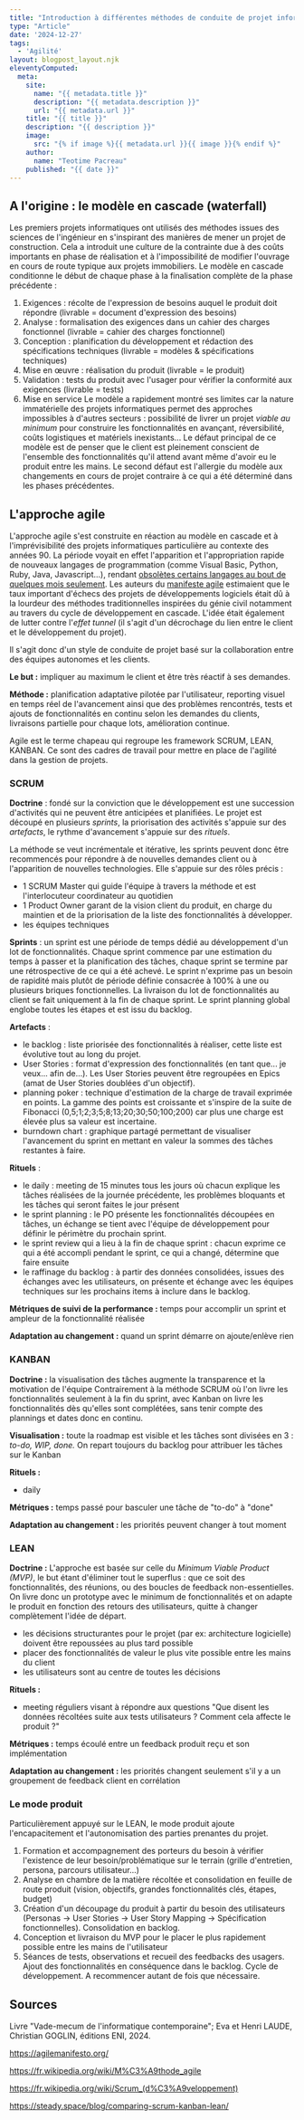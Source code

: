 ```yaml
---
title: "Introduction à différentes méthodes de conduite de projet informatique"
type: "Article"
date: '2024-12-27'
tags: 
  - 'Agilité'
layout: blogpost_layout.njk
eleventyComputed:
  meta:
    site:
      name: "{{ metadata.title }}"
      description: "{{ metadata.description }}"
      url: "{{ metadata.url }}"
    title: "{{ title }}"
    description: "{{ description }}"
    image:
      src: "{% if image %}{{ metadata.url }}{{ image }}{% endif %}"
    author:
      name: "Teotime Pacreau"
    published: "{{ date }}"
---
```


## A l'origine : le modèle en cascade (waterfall)

Les premiers projets informatiques ont utilisés des méthodes issues des sciences de l'ingénieur en s'inspirant des manières de mener un projet de construction. Cela a introduit une culture de la contrainte due à des coûts importants en phase de réalisation et à l'impossibilité de modifier l'ouvrage en cours de route typique aux projets immobiliers.
Le modèle en cascade conditionne le début de chaque phase à la finalisation complète de la phase précédente :

1. Exigences : récolte de l'expression de besoins auquel le produit doit répondre (livrable = document d'expression des besoins)
2. Analyse : formalisation des exigences dans un cahier des charges fonctionnel (livrable = cahier des charges fonctionnel)
3. Conception : planification du développement et rédaction des spécifications techniques (livrable = modèles & spécifications techniques)
4. Mise en œuvre : réalisation du produit (livrable = le produit)
5. Validation : tests du produit avec l'usager pour vérifier la conformité aux exigences (livrable = tests)
6. Mise en service
Le modèle a rapidement montré ses limites car la nature immatérielle des projets informatiques permet des approches impossibles à d'autres secteurs : possibilité de livrer un projet *viable au minimum* pour construire les fonctionnalités en avançant, réversibilité, coûts logistiques et matériels inexistants...
Le défaut principal de ce modèle est de penser que le client est pleinement conscient de l'ensemble des fonctionnalités qu'il attend avant même d'avoir eu le produit entre les mains. Le second défaut est l'allergie du modèle aux changements en cours de projet contraire à ce qui a été déterminé dans les phases précédentes.

## L'approche agile

L'approche agile s'est construite en réaction au modèle en cascade et à l'imprévisibilité des projets informatiques particulière au contexte des années 90. La période voyait en effet l'apparition et l'appropriation rapide de nouveaux langages de programmation (comme Visual Basic, Python, Ruby, Java, Javascript...), rendant [obsolètes certains langages au bout de quelques mois seulement](https://en.wikipedia.org/wiki/Timeline_of_programming_languages#1990s).
Les auteurs du [manifeste agile](https://agilemanifesto.org/) estimaient que le taux important d'échecs des projets de développements logiciels était dû à la lourdeur des méthodes traditionnelles inspirées du génie civil notamment au travers du cycle de développement en cascade.
L'idée était également de lutter contre l'*effet tunnel* (il s'agit d'un décrochage du lien entre le client et le développement du projet).

Il s'agit donc d'un style de conduite de projet basé sur la collaboration entre des équipes autonomes et les clients.

**Le but :** impliquer au maximum le client et être très réactif à ses demandes.

**Méthode :** planification adaptative pilotée par l'utilisateur, reporting visuel en temps réel de l'avancement ainsi que des problèmes rencontrés, tests et ajouts de fonctionnalités en continu selon les demandes du clients, livraisons partielle pour chaque lots, amélioration continue.

Agile est le terme chapeau qui regroupe les framework SCRUM, LEAN, KANBAN. Ce sont des cadres de travail pour mettre en place de l'agilité dans la gestion de projets.

### SCRUM

**Doctrine** : fondé sur la conviction que le développement est une succession d'activités qui ne peuvent être anticipées et planifiées.
Le projet est découpé en plusieurs *sprints*, la priorisation des activités s'appuie sur des *artefacts*, le rythme d'avancement s'appuie sur des *rituels*.

La méthode se veut incrémentale et itérative, les sprints peuvent donc être recommencés pour répondre à de nouvelles demandes client ou à l'apparition de nouvelles technologies.
Elle s'appuie sur des rôles précis :

- 1 SCRUM Master qui guide l'équipe à travers la méthode et est l'interlocuteur coordinateur au quotidien
- 1 Product Owner garant de la vision client du produit, en charge du maintien et de la priorisation de la liste des fonctionnalités à développer.
- les équipes techniques

**Sprints** : un sprint est une période de temps dédié au développement d'un lot de fonctionnalités.
Chaque sprint commence par une estimation du temps à passer et la planification des tâches, chaque sprint se termine par une rétrospective de ce qui a été achevé. Le sprint n'exprime pas un besoin de rapidité mais plutôt de période définie consacrée à 100% à une ou plusieurs briques fonctionnelles.
La livraison du lot de fonctionnalités au client se fait uniquement à la fin de chaque sprint.
Le sprint planning global englobe toutes les étapes et est issu du backlog.

**Artefacts** :

- le backlog : liste priorisée des fonctionnalités à réaliser, cette liste est évolutive tout au long du projet.
- User Stories : format d'expression des fonctionnalités (en tant que... je veux... afin de...). Les User Stories peuvent être regroupées en Epics (amat de User Stories doublées d'un objectif).
- planning poker : technique d'estimation de la charge de travail exprimée en points. La gamme des points est croissante et s'inspire de la suite de Fibonacci (0,5;1;2;3;5;8;13;20;30;50;100;200) car plus une charge est élevée plus sa valeur est incertaine.
- burndown chart : graphique partagé permettant de visualiser l'avancement du sprint en mettant en valeur la sommes des tâches restantes à faire.

**Rituels** :

- le daily : meeting de 15 minutes tous les jours où chacun explique les tâches réalisées de la journée précédente, les problèmes bloquants et les tâches qui seront faites le jour présent
- le sprint planning : le PO présente les fonctionnalités découpées en tâches, un échange se tient avec l'équipe de développement pour définir le périmètre du prochain sprint.
- le sprint review qui a lieu à la fin de chaque sprint : chacun exprime ce qui a été accompli pendant le sprint, ce qui a changé, détermine que faire ensuite
- le raffinage du backlog : à partir des données consolidées, issues des échanges avec les utilisateurs, on présente et échange avec les équipes techniques sur les prochains items à inclure dans le backlog.

**Métriques de suivi de la performance :** temps pour accomplir un sprint et ampleur de la fonctionnalité réalisée

**Adaptation au changement :** quand un sprint démarre on ajoute/enlève rien

### KANBAN

**Doctrine :** la visualisation des tâches augmente la transparence et la motivation de l'équipe
Contrairement à la méthode SCRUM où l'on livre les fonctionnalités seulement à la fin du sprint, avec Kanban on livre les fonctionnalités dès qu'elles sont complétées, sans tenir compte des plannings et dates donc en continu.

**Visualisation :** toute la roadmap est visible et les tâches sont divisées en 3 : *to-do, WIP, done.* On repart toujours du backlog pour attribuer les tâches sur le Kanban

**Rituels :**

- daily

**Métriques :** temps passé pour basculer une tâche de "to-do" à "done"

**Adaptation au changement :** les priorités peuvent changer à tout moment

### LEAN

**Doctrine :** L'approche est basée sur celle du *Minimum Viable Product (MVP)*, le but étant d'éliminer tout le superflus : que ce soit des fonctionnalités, des réunions, ou des boucles de feedback non-essentielles.
On livre donc un prototype avec le minimum de fonctionnalités et on adapte le produit en fonction des retours des utilisateurs, quitte à changer complètement l'idée de départ.

- les décisions structurantes pour le projet (par ex: architecture logicielle) doivent être repoussées au plus tard possible
- placer des fonctionnalités de valeur le plus vite possible entre les mains du client
- les utilisateurs sont au centre de toutes les décisions

**Rituels :**

- meeting réguliers visant à répondre aux questions "Que disent les données récoltées suite aux tests utilisateurs ? Comment cela affecte le produit ?"

**Métriques :** temps écoulé entre un feedback produit reçu et son implémentation

**Adaptation au changement :** les priorités changent seulement s'il y a un groupement de feedback client en corrélation

### Le mode produit

Particulièrement appuyé sur le LEAN, le mode produit ajoute l'encapacitement et l'autonomisation des parties prenantes du projet.

1. Formation et accompagnement des porteurs du besoin à vérifier l'existence de leur besoin/problématique sur le terrain (grille d'entretien, persona, parcours utilisateur...)
2. Analyse en chambre de la matière récoltée et consolidation en feuille de route produit (vision, objectifs, grandes fonctionnalités clés, étapes, budget)
3. Création d'un découpage du produit à partir du besoin des utilisateurs (Personas -> User Stories -> User Story Mapping -> Spécification fonctionnelles). Consolidation en backlog.
4. Conception et livraison du MVP pour le placer le plus rapidement possible entre les mains de l'utilisateur
5. Séances de tests, observations et recueil des feedbacks des usagers. Ajout des fonctionnalités en conséquence dans le backlog. Cycle de développement. A recommencer autant de fois que nécessaire.

## Sources

Livre "Vade-mecum de l'informatique contemporaine"; Eva et Henri LAUDE, Christian GOGLIN, éditions ENI, 2024.

<https://agilemanifesto.org/>

<https://fr.wikipedia.org/wiki/M%C3%A9thode_agile>

<https://fr.wikipedia.org/wiki/Scrum_(d%C3%A9veloppement)>

<https://steady.space/blog/comparing-scrum-kanban-lean/>
